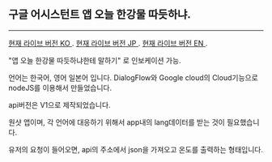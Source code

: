 ## 구글 어시스턴트 앱 오늘 한강물 따듯하냐.
***

[현재 라이브 버전 KO ](https://assistant.google.com/services/a/uid/0000000e03874de8?hl=ko).
[현재 라이브 버전 JP ](https://assistant.google.com/services/a/uid/0000000e03874de8?hl=ja).
[현재 라이브 버전 EN ](https://assistant.google.com/services/a/uid/0000000e03874de8?hl=en).

"앱 오늘 한강물 따듯하냐한테 말하기" 로 인보케이션 가능.

언어는 한국어, 영어 일본어 입니다.
DialogFlow와 Google cloud의 Cloud기능으로 nodeJS를 이용해서 만들었습니다.

api버전은 V1으로 제작되었습니다.

원샷 앱이며, 각 언어에 대응하기 위해서 app내의 lang데이터를 받는 것이 필요했습니다.
 
유저의 요청이 들어오면, api의 주소에서 json을 가져오고 온도를 출력하는 형태입니다. 
